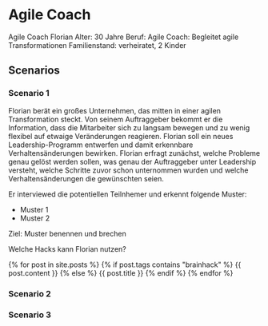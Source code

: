 # Agile Coach

Agile Coach Florian
Alter: 30 Jahre
Beruf: Agile Coach: Begleitet agile Transformationen
Familienstand: verheiratet, 2 Kinder

## Scenarios

### Scenario 1
Florian berät ein großes Unternehmen, das mitten in einer agilen Transformation steckt. 
Von seinem Auftraggeber bekommt er die Information, dass die Mitarbeiter sich zu langsam bewegen und zu wenig flexibel auf etwaige Veränderungen reagieren. Florian soll ein neues Leadership-Programm entwerfen und damit erkennbare Verhaltensänderungen bewirken.
Florian erfragt zunächst, welche Probleme genau gelöst werden sollen, was genau der Auftraggeber unter Leadership versteht, welche Schritte zuvor schon unternommen wurden und welche Verhaltensänderungen die gewünschten seien.

Er interviewed die potentiellen Teilnhemer und erkennt folgende Muster:
- Muster 1
- Muster 2

Ziel: Muster benennen und brechen

Welche Hacks kann Florian nutzen?

{% for post in site.posts %}
  {% if post.tags contains "brainhack" %}
    {{ post.content }}
  {% else %}
    {{ post.title }}
  {% endif %}
{% endfor %}


### Scenario 2

### Scenario 3
